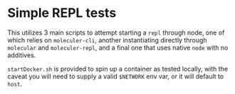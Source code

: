 # Simple REPL tests

This utilizes 3 main scripts to attempt starting a `repl` through node, one of which relies on `moleculer-cli`, another instantiating directly through `molecular` and `moleculer-repl`, and a final one that uses native `node` with no additives.

`startDocker.sh` is provided to spin up a container as tested locally, with the caveat you will need to supply a valid `$NETWORK` env var, or it will default to `host`.


